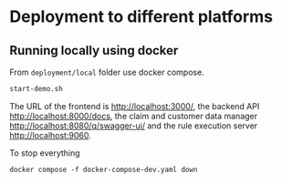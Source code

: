 # Deployment to different platforms

## Running locally using docker

From `deployment/local` folder use docker compose.

```sh
start-demo.sh
```

The URL of the frontend is [http://localhost:3000/](http://localhost:3000/), the backend API [http://localhost:8000/docs](http://localhost:8000/docs), the claim and customer data manager [http://localhost:8080/q/swagger-ui/](http://localhost:8080/q/swagger-ui/) and the rule execution server [http://localhost:9060](http://localhost:9060/). 

To stop everything

```
docker compose -f docker-compose-dev.yaml down
``` 


